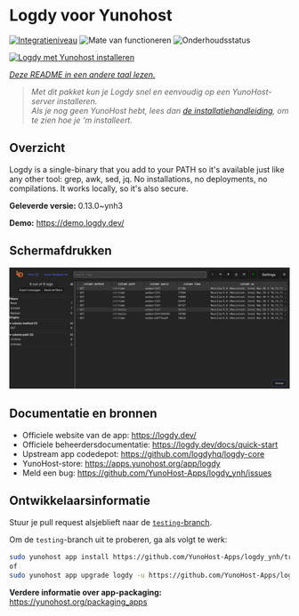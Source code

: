 <!--
NB: Deze README is automatisch gegenereerd door <https://github.com/YunoHost/apps/tree/master/tools/readme_generator>
Hij mag NIET handmatig aangepast worden.
-->

# Logdy voor Yunohost

[![Integratieniveau](https://dash.yunohost.org/integration/logdy.svg)](https://ci-apps.yunohost.org/ci/apps/logdy/) ![Mate van functioneren](https://ci-apps.yunohost.org/ci/badges/logdy.status.svg) ![Onderhoudsstatus](https://ci-apps.yunohost.org/ci/badges/logdy.maintain.svg)

[![Logdy met Yunohost installeren](https://install-app.yunohost.org/install-with-yunohost.svg)](https://install-app.yunohost.org/?app=logdy)

*[Deze README in een andere taal lezen.](./ALL_README.md)*

> *Met dit pakket kun je Logdy snel en eenvoudig op een YunoHost-server installeren.*  
> *Als je nog geen YunoHost hebt, lees dan [de installatiehandleiding](https://yunohost.org/install), om te zien hoe je 'm installeert.*

## Overzicht

Logdy is a single-binary that you add to your PATH so it's available just like any other tool: grep, awk, sed, jq. No installations, no deployments, no compilations. It works locally, so it's also secure.

**Geleverde versie:** 0.13.0~ynh3

**Demo:** <https://demo.logdy.dev/>

## Schermafdrukken

![Schermafdrukken van Logdy](./doc/screenshots/screenshot.png)

## Documentatie en bronnen

- Officiele website van de app: <https://logdy.dev/>
- Officiele beheerdersdocumentatie: <https://logdy.dev/docs/quick-start>
- Upstream app codedepot: <https://github.com/logdyhq/logdy-core>
- YunoHost-store: <https://apps.yunohost.org/app/logdy>
- Meld een bug: <https://github.com/YunoHost-Apps/logdy_ynh/issues>

## Ontwikkelaarsinformatie

Stuur je pull request alsjeblieft naar de [`testing`-branch](https://github.com/YunoHost-Apps/logdy_ynh/tree/testing).

Om de `testing`-branch uit te proberen, ga als volgt te werk:

```bash
sudo yunohost app install https://github.com/YunoHost-Apps/logdy_ynh/tree/testing --debug
of
sudo yunohost app upgrade logdy -u https://github.com/YunoHost-Apps/logdy_ynh/tree/testing --debug
```

**Verdere informatie over app-packaging:** <https://yunohost.org/packaging_apps>
